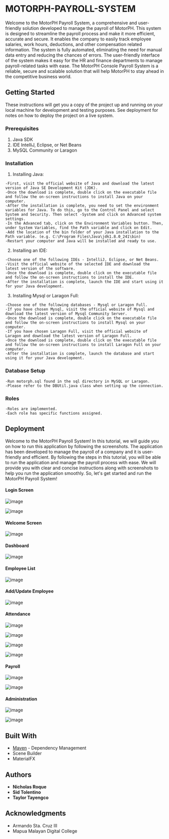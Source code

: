 # MOTORPH-PAYROLL-SYSTEM

Welcome to the MotorPH Payroll System, a comprehensive and user-friendly solution developed to manage the payroll of MotorPH. This system is designed to streamline the payroll process and make it more efficient, accurate and secure. It enables the company to easily track employee salaries, work hours, deductions, and other compensation related information. The system is fully automated, eliminating the need for manual data entry and reducing the chances of errors. The user-friendly interface of the system makes it easy for the HR and finance departments to manage payroll-related tasks with ease. The MotorPH Console Payroll System is a reliable, secure and scalable solution that will help MotorPH to stay ahead in the competitive business world.

## Getting Started
These instructions will get you a copy of the project up and running on your local machine for development and testing purposes. See deployment for notes on how to deploy the project on a live system.

### Prerequisites
1. Java SDK
2. IDE IntelliJ, Eclipse, or Net Beans
3. MySQL Community or Laragon

### Installation
1. Installing Java:
```
-First, visit the official website of Java and download the latest version of Java SE Development Kit (JDK).
-Once the download is complete, double click on the executable file and follow the on-screen instructions to install Java on your computer.
-After the installation is complete, you need to set the environment variables for Java. To do this, go to the Control Panel and select System and Security. Then select -System and click on Advanced system settings.
-In the Advanced tab, click on the Environment Variables button. Then, under System Variables, find the Path variable and click on Edit.
-Add the location of the bin folder of your Java installation to the Path variable. (e.g. C:\Program Files\Java\jdk1.8.0_241\bin)
-Restart your computer and Java will be installed and ready to use.
```
2. Installing an IDE:
```
-Choose one of the following IDEs - IntelliJ, Eclipse, or Net Beans.
-Visit the official website of the selected IDE and download the latest version of the software.
-Once the download is complete, double click on the executable file and follow the on-screen instructions to install the IDE.
-After the installation is complete, launch the IDE and start using it for your Java development.
```
3. Installing Mysql or Laragon Full:
```
-Choose one of the following databases - Mysql or Laragon Full.
-If you have chosen Mysql, visit the official website of Mysql and download the latest version of Mysql Community Server.
-Once the download is complete, double click on the executable file and follow the on-screen instructions to install Mysql on your computer.
-If you have chosen Laragon Full, visit the official website of Laragon and download the latest version of Laragon Full.
-Once the download is complete, double click on the executable file and follow the on-screen instructions to install Laragon Full on your computer.
-After the installation is complete, launch the database and start using it for your Java development.
```
### Database Setup
```
-Run motorph.sql found in the sql directory in MySQL or Laragon.
-Please refer to the DBUtil.java class when setting up the connection.
```
### Roles
```
-Roles are implemented.
-Each role has specific functions assigned.
```

## Deployment
Welcome to the MotorPH Payroll System! In this tutorial, we will guide you on how to run this application by following the screenshots. The application has been developed to manage the payroll of a company and it is user-friendly and efficient. By following the steps in this tutorial, you will be able to run the application and manage the payroll process with ease. We will provide you with clear and concise instructions along with screenshots to help you run the application smoothly. So, let's get started and run the MotorPH Payroll System!

#### Login Screen

![image](https://github.com/granulatedsugar/MotorPH-Enterprise-System/assets/48410720/a89757b2-1326-406d-9ccf-2547cdca1e42)

![image](https://github.com/granulatedsugar/MotorPH-Enterprise-System/assets/48410720/6e97f50e-6463-4736-a6ba-f118342484be)


#### Welcome Screen

![image](https://github.com/granulatedsugar/MotorPH-Enterprise-System/assets/48410720/b6ed58af-337f-4e04-a88e-b236cb740ca1)

#### Dashboard

![image](https://github.com/granulatedsugar/MotorPH-Enterprise-System/assets/48410720/9a0fd119-88d5-41c8-995e-8cdd42750e54)

#### Employee List

![image](https://github.com/granulatedsugar/MotorPH-Enterprise-System/assets/48410720/88b46fd9-9063-4aa7-93d6-6a9c3d1c9492)

#### Add/Update Employee

![image](https://github.com/granulatedsugar/MotorPH-Enterprise-System/assets/48410720/976a43b4-28f9-42ec-8b0b-648e86335cdd)

#### Attendance

![image](https://github.com/granulatedsugar/MotorPH-Enterprise-System/assets/48410720/8ef59a42-f8d7-44ce-98df-6d8f9367cd40)

![image](https://github.com/granulatedsugar/MotorPH-Enterprise-System/assets/48410720/2f4a5fc7-2868-4eec-8b42-352452f35f45)

![image](https://github.com/granulatedsugar/MotorPH-Enterprise-System/assets/48410720/0d7d00a9-41b3-4b5a-8d01-4ad360c9d223)

![image](https://github.com/granulatedsugar/MotorPH-Enterprise-System/assets/48410720/ccf9249d-40a5-4251-a72a-af2d5d7e338f)

#### Payroll

![image](https://github.com/granulatedsugar/MotorPH-Enterprise-System/assets/48410720/085122e5-e1a4-4760-a3a5-e46a8342d1ec)

![image](https://github.com/granulatedsugar/MotorPH-Enterprise-System/assets/48410720/14d94ce6-b396-428e-8f2f-51a9d6e76546)

#### Administration

![image](https://github.com/granulatedsugar/MotorPH-Enterprise-System/assets/48410720/dcdd44b8-92d3-4f33-99e6-31b40f0023e3)

![image](https://github.com/granulatedsugar/MotorPH-Enterprise-System/assets/48410720/21081f1f-a5d8-4d0c-bb2e-ea729d9fd135)


## Built With
* [Maven](https://maven.apache.org/) - Dependency Management
* Scene Builder
* MaterialFX

## Authors
* **Nicholas Roque**
* **Sid Tolentino**
* **Taylor Tayengco**

## Acknowledgments
* Armando Sta. Cruz III
* Mapua Malayan Digital College

